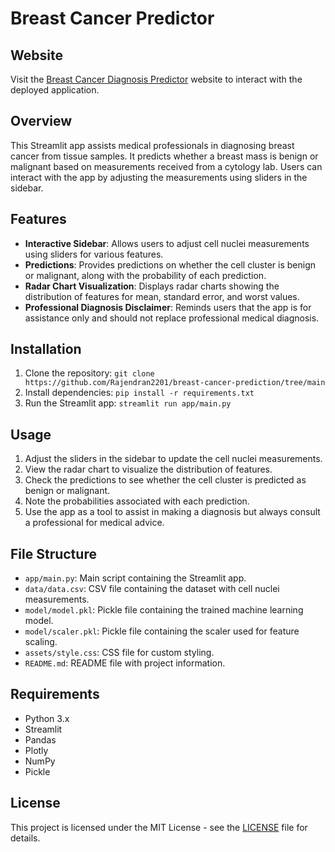 
# Breast Cancer Predictor

## Website

Visit the [Breast Cancer Diagnosis Predictor](https://breast-cancer-diagnosis.streamlit.app) website to interact with the deployed application.

## Overview
This Streamlit app assists medical professionals in diagnosing breast cancer from tissue samples. It predicts whether a breast mass is benign or malignant based on measurements received from a cytology lab. Users can interact with the app by adjusting the measurements using sliders in the sidebar.

## Features
- **Interactive Sidebar**: Allows users to adjust cell nuclei measurements using sliders for various features.
- **Predictions**: Provides predictions on whether the cell cluster is benign or malignant, along with the probability of each prediction.
- **Radar Chart Visualization**: Displays radar charts showing the distribution of features for mean, standard error, and worst values.
- **Professional Diagnosis Disclaimer**: Reminds users that the app is for assistance only and should not replace professional medical diagnosis.

## Installation
1. Clone the repository: `git clone https://github.com/Rajendran2201/breast-cancer-prediction/tree/main`
2. Install dependencies: `pip install -r requirements.txt`
3. Run the Streamlit app: `streamlit run app/main.py`

## Usage
1. Adjust the sliders in the sidebar to update the cell nuclei measurements.
2. View the radar chart to visualize the distribution of features.
3. Check the predictions to see whether the cell cluster is predicted as benign or malignant.
4. Note the probabilities associated with each prediction.
5. Use the app as a tool to assist in making a diagnosis but always consult a professional for medical advice.

## File Structure
- `app/main.py`: Main script containing the Streamlit app.
- `data/data.csv`: CSV file containing the dataset with cell nuclei measurements.
- `model/model.pkl`: Pickle file containing the trained machine learning model.
- `model/scaler.pkl`: Pickle file containing the scaler used for feature scaling.
- `assets/style.css`: CSS file for custom styling.
- `README.md`: README file with project information.

## Requirements
- Python 3.x
- Streamlit
- Pandas
- Plotly
- NumPy
- Pickle

## License
This project is licensed under the MIT License - see the [LICENSE](https://github.com/Rajendran2201/breast-cancer-prediction/blob/main/License.md) file for details.

